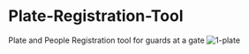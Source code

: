 # Plate-Registration-Tool
 Plate and People Registration tool for guards at a gate
![1-plate](https://user-images.githubusercontent.com/61032157/134807477-28fccfc9-d96e-413d-9af2-7388079fe86e.jpg)
